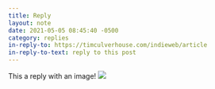 ```yaml
---
title: Reply
layout: note
date: 2021-05-05 08:45:40 -0500
category: replies
in-reply-to: https://timculverhouse.com/indieweb/article
in-reply-to-text: reply to this post
---
```


This a reply with an image! <img src="http://placekitten.com/600/600">

<a href="https://indieforums.net/threads/6aff42f9e1e3e163.html" class="u-syndication"></a>

